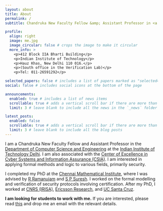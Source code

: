 ```yaml
---
layout: about
title: About
permalink: /
subtitle: Chandruka New Faculty Fellow &amp; Assistant Professor in <a href="https://www.cse.iitd.ac.in" target="_blank">CSE</a> at <a href="https://www.iitd.ac.in" target="_blank">IIT Delhi</a>.

profile:
  align: right
  image: me.jpg
  image_circular: false # crops the image to make it circular
  more_info: >
    <p>412 Block IIA Bharti Building</p>
    <p>Indian Institute of Technology</p>
    <p>Hauz Khas, New Delhi 110 016.</p>
    <p>(South office in the Verification Lab)</p>
    <p>Tel: 011-26591292</p>

selected_papers: false # includes a list of papers marked as "selected={true}"
social: false # includes social icons at the bottom of the page

announcements:
  enabled: true # includes a list of news items
  scrollable: true # adds a vertical scroll bar if there are more than 3 news items
  limit: 3 # leave blank to include all the news in the `_news` folder

latest_posts:
  enabled: false
  scrollable: true # adds a vertical scroll bar if there are more than 3 new posts items
  limit: 3 # leave blank to include all the blog posts
---
```


I am a Chandruka New Faculty Fellow and Assistant Professor in the <a href="www.cse.iitd.ac.in" target="_blank">Department of Computer Science and Engineering</a> at the <a href="www.iitd.ac.in" target="_blank">Indian Institute of Technology Delhi</a>. I am also associated with the <a href="https://csia.iitd.ac.in" target="_blank">Center of Excellence in Cyber Systems and Information Assurance (CSIA)</a>. I am interested in applying formal methods and logic to various fields, primarily security.

I completed my PhD at the <a href="https://www.cmi.ac.in" target="_blank">Chennai Mathematical Institute</a>, where I was advised by <a href="https://www.imsc.res.in/~jam/" target="_blank">R Ramanujam</a> and <a href="https://www.cmi.ac.in/~spsuresh" target="_blank">S P Suresh</a>. I worked on the formal modelling and verification of security protocols involving certification. After my PhD, I worked at <a href="https://www.cnrs.fr" target="_blank">CNRS (IRISA)</a>, <a href="https://www.ericsson.com/en/careers/research" target="_blank">Ericsson Research</a>, and <a href="https://www.ucsc.edu" target="_blank">UC Santa Cruz</a>.


<strong>I am looking for students to work with me.</strong> If you are interested, please read <a href="/assets/collab/collab.html" target="_blank">this</a> and drop me an email with the relevant details.

<!-- Write your biography here. Tell the world about yourself. Link to your favorite [subreddit](http://reddit.com). You can put a picture in, too. The code is already in, just name your picture `prof_pic.jpg` and put it in the `img/` folder.

Put your address / P.O. box / other info right below your picture. You can also disable any of these elements by editing `profile` property of the YAML header of your `_pages/about.md`. Edit `_bibliography/papers.bib` and Jekyll will render your [publications page](/al-folio/publications/) automatically.

Link to your social media connections, too. This theme is set up to use [Font Awesome icons](https://fontawesome.com/) and [Academicons](https://jpswalsh.github.io/academicons/), like the ones below. Add your Facebook, Twitter, LinkedIn, Google Scholar, or just disable all of them. -->
